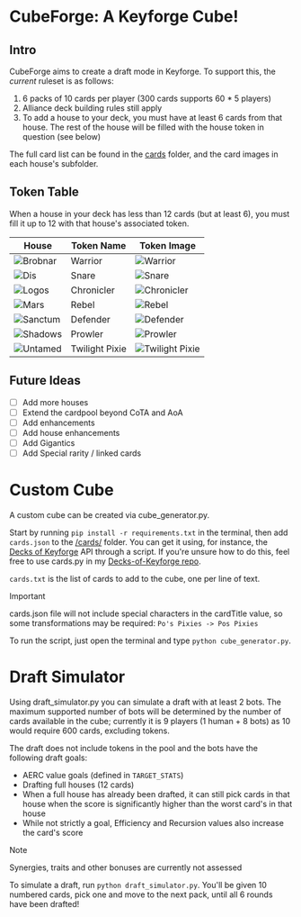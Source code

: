 # CubeForge: A Keyforge Cube!

## Intro

CubeForge aims to create a draft mode in Keyforge.
To support this, the _current_ ruleset is as follows:

1.  6 packs of 10 cards per player (300 cards supports 60 * 5 players)
2.  Alliance deck building rules still apply
3.  To add a house to your deck, you must have at least 6 cards from that house. The rest of the house will be filled with the house token in question (see below)

The full card list can be found in the [cards](/cards/) folder, and the card images in each house's subfolder.

## Token Table

When a house in your deck has less than 12 cards (but at least 6), you must fill it up to 12 with that house's associated token.

| House | Token Name | Token Image |
|-------|------------|-------------|
| ![Brobnar](https://decksofkeyforge.com/static/media/brobnar.c40aaae2e299334c1554.png) | Warrior | ![Warrior](/cards/Brobnar/warrior.png) |
| ![Dis](https://decksofkeyforge.com/static/media/dis.35644fd3bf6c380d0642.png) | Snare | ![Snare](/cards/Dis/Snare.png)|
| ![Logos](https://decksofkeyforge.com/static/media/dis.35644fd3bf6c380d0642.png) | Chronicler | ![Chronicler](/cards/Logos/Chronicler.png) |
| ![Mars](https://decksofkeyforge.com/static/media/mars.7859071a456f03742a2a.png) | Rebel | ![Rebel](/cards/Mars/Rebel.png) |
| ![Sanctum](https://decksofkeyforge.com/static/media/sanctum.5aa2df51e8a124c596bf.png) | Defender | ![Defender](/cards/Sanctum/Defender.png) |
| ![Shadows](https://decksofkeyforge.com/static/media/shadows.ba312e6bbde412ebb397.png) | Prowler | ![Prowler](/cards/Shadows/Prowler.png) |
| ![Untamed](https://decksofkeyforge.com/static/media/untamed.7db4a2fb00228c9162f7.png) | Twilight Pixie | ![Twilight Pixie](/cards/Untamed/Twilight_Pixie.png)|

## Future Ideas

- [ ] Add more houses
- [ ] Extend the cardpool beyond CoTA and AoA
- [ ] Add enhancements
- [ ] Add house enhancements
- [ ] Add Gigantics
- [ ] Add Special rarity / linked cards

# Custom Cube

A custom cube can be created via cube_generator.py.

Start by running ```pip install -r requirements.txt``` in the terminal, then add ```cards.json``` to the [/cards/](/cards/) folder. You can get it using, for instance, the [Decks of Keyforge](https://decksofkeyforge.com/) API through a script. If you're unsure how to do this, feel free to use cards.py in my [Decks-of-Keyforge repo](https://github.com/joaodperes/Decks-of-Keyforge).

```cards.txt``` is the list of cards to add to the cube, one per line of text. 

> [!IMPORTANT] 
> cards.json file will not include special characters in the cardTitle value, so some transformations may be required:
> ```Po's Pixies -> Pos Pixies```

To run the script, just open the terminal and type ```python cube_generator.py```.

# Draft Simulator

Using draft_simulator.py you can simulate a draft with at least 2 bots. The maximum supported number of bots will be determined by the number of cards available in the cube; currently it is 9 players (1 human + 8 bots) as 10 would require 600 cards, excluding tokens.

The draft does not include tokens in the pool and the bots have the following draft goals:

- AERC value goals (defined in ```TARGET_STATS```)
- Drafting full houses (12 cards)
- When a full house has already been drafted, it can still pick cards in that house when the score is significantly higher than the worst card's in that house
- While not strictly a goal, Efficiency and Recursion values also increase the card's score

> [!NOTE]
> Synergies, traits and other bonuses are currently not assessed

To simulate a draft, run ```python draft_simulator.py```. You'll be given 10 numbered cards, pick one and move to the next pack, until all 6 rounds have been drafted!